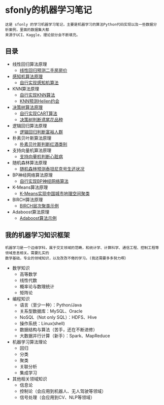 # sfonly的机器学习笔记
    这是 sfonly 的学习机器学习笔记，主要是机器学习的算法Python代码实现以及一些数据分析案例，里面的数据集大都
    来源于UCI、Kaggle，理论部分会不断填充。
    
## 目录
  * 线性回归算法原理
    * [线性回归预测二手房房价](https://github.com/sfonly/Machine_Learning/tree/master/Examples/Regression/LinearRegression)
  * [感知机算法原理](https://github.com/sfonly/Machine_Learning/tree/master/Theory/Perceptron)
    * [自行实现感知机算法](https://github.com/sfonly/Machine_Learning/tree/master/Algorithm/Perceptron)
  * KNN算法原理
    * [自行实现KNN算法](https://github.com/sfonly/Machine_Learning/tree/master/Algorithm/KNN)
    * [KNN预测Hellen约会](https://github.com/sfonly/Machine_Learning/tree/master/Examples/Classification/KNN)
  * [决策树算法原理](https://github.com/sfonly/Machine_Learning/tree/master/Theory/DecisionTree)
    * [自行实现CART算法](https://github.com/sfonly/Machine_Learning/tree/master/Algorithm/CART_TREE)
    * [决策树判断鸢尾花品种](https://github.com/sfonly/Machine_Learning/tree/master/Examples/Classification/DecisionTree)
  * 逻辑回归算法原理
    * [逻辑回归判断富裕人群](https://github.com/sfonly/Machine_Learning/tree/master/Examples/Classification/LogisticRegression)
  * 朴素贝叶斯算法原理
    * [朴素贝叶斯判断红酒类别](https://github.com/sfonly/Machine_Learning/tree/master/Examples/Classification/NaiveBayes)
  * 支持向量机算法原理
    * [支持向量机判断心脏病](https://github.com/sfonly/Machine_Learning/tree/master/Examples/Classification/SVM)
  * 随机森林算法原理
    * [随机森林预测泰坦尼克号生还状况](https://github.com/sfonly/Machine_Learning/tree/master/Examples/Classification/RandomForest)
  * BP神经网络算法原理
    * [自行实现BP神经网络算法](https://github.com/sfonly/Machine_Learning/tree/master/Algorithm/BP_NeuralNetwork)
  * K-Means算法原理
    * [K-Means实现中国城市地理空间聚类](https://github.com/sfonly/Machine_Learning/tree/master/Examples/Cluster/KMeans)
  * BIRCH算法原理
    * [BIRCH层次聚类示例](https://github.com/sfonly/Machine_Learning/tree/master/Examples/Cluster/BIRCH)
  * Adaboost算法原理
    * [Adaboost算法示例](https://github.com/sfonly/Machine_Learning/tree/master/Examples/Classification/Adaboost)
    

## 我的机器学习知识框架
    机器学习是一个边缘学科，属于交叉领域的范畴，和统计学、计算科学、通信工程、控制工程等领域息息相关。需要扎实的
    数学基础，专业的领域知识，以及孜孜不倦的学习。(我还需要多多努力啊）

  * 数学知识
    * 高等数学
    * 线性代数
    * 概率论与数理统计
    * 矩阵论
  * 编程知识
    * 语言（至少一种）：Python/Java
    * 关系型数据库：MySQL、Oracle
    * NoSQL（Not only SQL）：HDFS、Hive
    * 操作系统：Linux(shell)
    * 数据结构与算法（苦手，还在不断进修）
    * 大数据并行计算（新手）：Spark、MapReduce
  * 机器学习算法理论
    * 回归
    * 分类
    * 聚类
    * 关联分析
    * 集成学习
  * 其他相关领域知识
    * 信息论
    * 控制论（会应用到机器人、无人驾驶等领域）
    * 信号处理（会应用到CV、NLP等领域）

     
